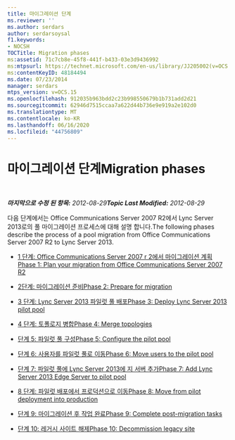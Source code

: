 ```yaml
---
title: 마이그레이션 단계
ms.reviewer: ''
ms.author: serdars
author: serdarsoysal
f1.keywords:
- NOCSH
TOCTitle: Migration phases
ms:assetid: 71c7cb8e-45f8-441f-b433-03e3d9436992
ms:mtpsurl: https://technet.microsoft.com/en-us/library/JJ205002(v=OCS.15)
ms:contentKeyID: 48184494
ms.date: 07/23/2014
manager: serdars
mtps_version: v=OCS.15
ms.openlocfilehash: 912035b963bdd2c23b998550679b1b731add2d21
ms.sourcegitcommit: 62946d7515ccaa7a622d44b736e9e919a2e102d0
ms.translationtype: MT
ms.contentlocale: ko-KR
ms.lasthandoff: 06/16/2020
ms.locfileid: "44756809"
---
```

<div data-xmlns="http://www.w3.org/1999/xhtml">

<div class="topic" data-xmlns="http://www.w3.org/1999/xhtml" data-msxsl="urn:schemas-microsoft-com:xslt" data-cs="https://msdn.microsoft.com/">

<div data-asp="https://msdn2.microsoft.com/asp">

# <a name="migration-phases"></a><span data-ttu-id="49a8c-102">마이그레이션 단계</span><span class="sxs-lookup"><span data-stu-id="49a8c-102">Migration phases</span></span>

</div>

<div id="mainSection">

<div id="mainBody">

<span> </span>

<span data-ttu-id="49a8c-103">_**마지막으로 수정 된 항목:** 2012-08-29_</span><span class="sxs-lookup"><span data-stu-id="49a8c-103">_**Topic Last Modified:** 2012-08-29_</span></span>

<span data-ttu-id="49a8c-104">다음 단계에서는 Office Communications Server 2007 R2에서 Lync Server 2013로의 풀 마이그레이션 프로세스에 대해 설명 합니다.</span><span class="sxs-lookup"><span data-stu-id="49a8c-104">The following phases describe the process of a pool migration from Office Communications Server 2007 R2 to Lync Server 2013.</span></span>

  - [<span data-ttu-id="49a8c-105">1 단계: Office Communications Server 2007 r 2에서 마이그레이션 계획</span><span class="sxs-lookup"><span data-stu-id="49a8c-105">Phase 1: Plan your migration from Office Communications Server 2007 R2</span></span>](phase-1-plan-your-migration-from-office-communications-server-2007-r2.md)

  - [<span data-ttu-id="49a8c-106">2단계: 마이그레이션 준비</span><span class="sxs-lookup"><span data-stu-id="49a8c-106">Phase 2: Prepare for migration</span></span>](phase-2-prepare-for-migration_1.md)

  - [<span data-ttu-id="49a8c-107">3 단계: Lync Server 2013 파일럿 풀 배포</span><span class="sxs-lookup"><span data-stu-id="49a8c-107">Phase 3: Deploy Lync Server 2013 pilot pool</span></span>](phase-3-deploy-lync-server-2013-pilot-pool_1.md)

  - [<span data-ttu-id="49a8c-108">4 단계: 토폴로지 병합</span><span class="sxs-lookup"><span data-stu-id="49a8c-108">Phase 4: Merge topologies</span></span>](phase-4-merge-topologies.md)

  - [<span data-ttu-id="49a8c-109">단계 5: 파일럿 풀 구성</span><span class="sxs-lookup"><span data-stu-id="49a8c-109">Phase 5: Configure the pilot pool</span></span>](phase-5-configure-the-pilot-pool.md)

  - [<span data-ttu-id="49a8c-110">단계 6: 사용자를 파일럿 풀로 이동</span><span class="sxs-lookup"><span data-stu-id="49a8c-110">Phase 6: Move users to the pilot pool</span></span>](phase-6-move-users-to-the-pilot-pool.md)

  - [<span data-ttu-id="49a8c-111">단계 7: 파일럿 풀에 Lync Server 2013에 지 서버 추가</span><span class="sxs-lookup"><span data-stu-id="49a8c-111">Phase 7: Add Lync Server 2013 Edge Server to pilot pool</span></span>](phase-7-add-lync-server-2013-edge-server-to-pilot-pool.md)

  - [<span data-ttu-id="49a8c-112">8 단계: 파일럿 배포에서 프로덕션으로 이동</span><span class="sxs-lookup"><span data-stu-id="49a8c-112">Phase 8: Move from pilot deployment into production</span></span>](phase-8-move-from-pilot-deployment-into-production.md)

  - [<span data-ttu-id="49a8c-113">단계 9: 마이그레이션 후 작업 완료</span><span class="sxs-lookup"><span data-stu-id="49a8c-113">Phase 9: Complete post-migration tasks</span></span>](phase-9-complete-post-migration-tasks.md)

  - [<span data-ttu-id="49a8c-114">단계 10: 레거시 사이트 해제</span><span class="sxs-lookup"><span data-stu-id="49a8c-114">Phase 10: Decommission legacy site</span></span>](phase-10-decommission-legacy-site.md)

</div>

<span> </span>

</div>

</div>

</div>

